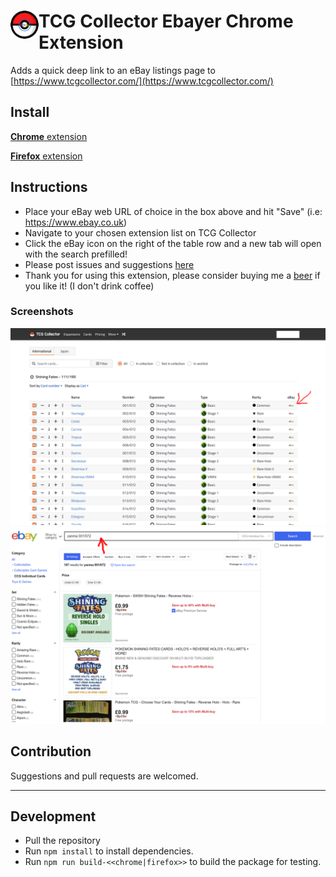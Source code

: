 # <img src="public/icons/icon-48.png" width="45" align="left"> TCG Collector Ebayer Chrome Extension

Adds a quick deep link to an eBay listings page to [https://www.tcgcollector.com/](https://www.tcgcollector.com/)

## Install

[**Chrome** extension](https://chrome.google.com/webstore/detail/pokebay-lookup-tool/lkmcogjefgehdbfeliegkjamjmbhjoie)

[**Firefox** extension](https://addons.mozilla.org/en-GB/firefox/addon/tcg-collector-ebayer/)

## Instructions
* Place your eBay web URL of choice in the box above and hit "Save" (i.e: https://www.ebay.co.uk)
* Navigate to your chosen extension list on TCG Collector
* Click the eBay icon on the right of the table row and a new tab will open with the search prefilled!
* Please post issues and suggestions <a href="https://github.com/shutupflanders/pokebay-chrome-extension-issues">here</a>
* Thank you for using this extension, please consider buying me a <a href="https://www.buymeacoffee.com/IcV9egW">beer</a> if you like it!
    (I don't drink coffee)

### Screenshots

<img src="screenshots/1.png" alt="screenshot of TCG Collector"/>

<img src="screenshots/2.png" alt="screenshot of TCG Collector"/>

## Contribution

Suggestions and pull requests are welcomed.

---

## Development

* Pull the repository
* Run `npm install` to install dependencies.
* Run `npm run build-<<chrome|firefox>>` to build the package for testing.